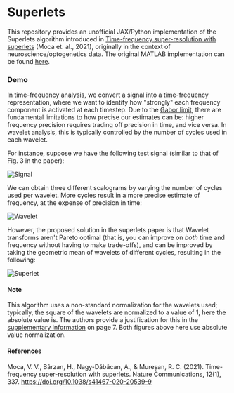 # Superlets

This repository provides an unofficial JAX/Python implementation of the Superlets algorithm introduced in [Time-frequency super-resolution with superlets](https://www.nature.com/articles/s41467-020-20539-9) (Moca et. al., 2021), originally in the context of neuroscience/optogenetics data. The original MATLAB implementation can be found [here](https://github.com/TransylvanianInstituteOfNeuroscience/Superlets).

### Demo
In time-frequency analysis, we convert a signal into a time-frequency representation, where we want to identify how "strongly" each frequency component is activated at each timestep. Due to the [Gabor limit](https://en.wikipedia.org/wiki/Uncertainty_principle#Signal_processing), there are fundamental limitations to how precise our estimates can be: higher frequency precision requires trading off precision in time, and vice versa. In wavelet analysis, this is typically controlled by the number of cycles used in each wavelet. 

For instance, suppose we have the following test signal (similar to that of Fig. 3 in the paper):

![Signal](../images/signal.png?raw=true)

We can obtain three different scalograms by varying the number of cycles used per wavelet. More cycles result in a more precise estimate of frequency, at the expense of precision in time:

![Wavelet](../images/wavelet.png?raw=true)

However, the proposed solution in the superlets paper is that Wavelet transforms aren't Pareto optimal (that is, you can improve on *both* time and frequency without having to make trade-offs), and can be improved by taking the geometric mean of wavelets of different cycles, resulting in the following:

![Superlet](../images/superlet.png?raw=true)

#### Note
This algorithm uses a non-standard normalization for the wavelets used; typically, the square of the wavelets are normalized to a value of 1, here the absolute value is. The authors provide a justification for this in the [supplementary information](https://static-content.springer.com/esm/art%3A10.1038%2Fs41467-020-20539-9/MediaObjects/41467_2020_20539_MOESM1_ESM.pdf) on page 7. Both figures above here use absolute value normalization.

#### References
Moca, V. V., Bârzan, H., Nagy-Dăbâcan, A., & Mureșan, R. C. (2021). Time-frequency super-resolution with superlets. Nature Communications, 12(1), 337. https://doi.org/10.1038/s41467-020-20539-9
